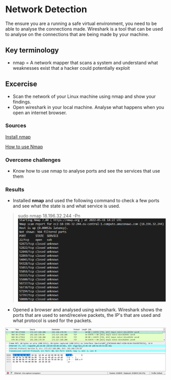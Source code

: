 # Network Detection
The ensure you are a running a safe virtual environment, you need to be able to analyse the connections made. Wireshark is a tool that can be used to analyse on the connections that are being made by your machine.

## Key terminology
- nmap = A network mapper that scans a system and understand what weaknesses exist that a hacker could potentially exploit

## Excercise
- Scan the network of your Linux machine using nmap and show your findings.
- Open wireshark in your local machine. Analyse what happens when you open an internet browser.

### Sources
[Install nmap](https://phoenixnap.com/kb/how-to-install-nmap-ubuntu-18-04)

[How to use Nmap](https://www.varonis.com/blog/nmap-commands)

### Overcome challenges
- Know how to use nmap to analyse ports and see the services that use them

### Results
- Installed **nmap** and used the following command to check a few ports and see what the state is and what service is used.
> sudo nmap 18.196.32.244 -Pn
![Nmap Services active](../00_includes/SEC-01/SS_Nmap_Services.png)

- Opened a browser and analysed using wireshark. Wireshark shows the ports that are used to send/receive packets, the IP's that are used and what protocol is used for the packets.

![Wireshark analysis of browser](../00_includes/SEC-01/SS_Wireshark_Browser.png)
